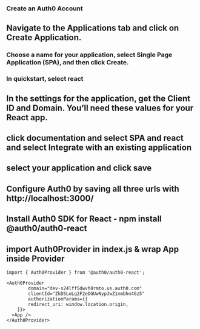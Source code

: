 ### Create an Auth0 Account

## Navigate to the Applications tab and click on Create Application.

### Choose a name for your application, select Single Page Application (SPA), and then click Create.

### In quickstart, select react

## In the settings for the application, get the Client ID and Domain. You’ll need these values for your React app.

## click documentation and select SPA and react and select Integrate with an existing application

## select your application and click save

## Configure Auth0 by saving all three urls with http://localhost:3000/

## Install Auth0 SDK for React - npm install @auth0/auth0-react

## import Auth0Provider in index.js & wrap App inside Provider

```
import { Auth0Provider } from '@auth0/auth0-react';

<Auth0Provider
		domain="dev-s24lff5dwvh8rmto.us.auth0.com"
		clientId="ZkD5LoLq2F2eDGUwNypJwZ1nmbhn4Gz5"
		authorizationParams={{
		redirect_uri: window.location.origin,
	}}>			
  <App />
</Auth0Provider>
```
